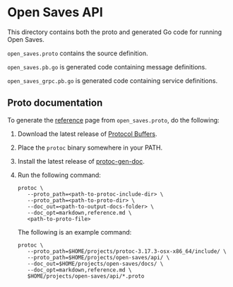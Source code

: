 # Open Saves API

This directory contains both the proto and generated Go code for running
Open Saves.

`open_saves.proto` contains the source definition.

`open_saves.pb.go` is generated code containing message definitions.

`open_saves_grpc.pb.go` is generated code containing service definitions.

## Proto documentation

To generate the [reference](../docs/reference.md) page from `open_saves.proto`, do
the following:

1. Download the latest release of [Protocol Buffers](https://github.com/protocolbuffers/protobuf/releases/).
2. Place the `protoc` binary somewhere in your PATH.
3. Install the latest release of [protoc-gen-doc](https://github.com/pseudomuto/protoc-gen-doc).
4. Run the following command:

   ```
   protoc \
      --proto_path=<path-to-protoc-include-dir> \
      --proto_path=<path-to-proto-dir> \
      --doc_out=<path-to-output-docs-folder> \
      --doc_opt=markdown,reference.md \
      <path-to-proto-file>
   ```
   
   The following is an example command:

   ```
   protoc \
      --proto_path=$HOME/projects/protoc-3.17.3-osx-x86_64/include/ \
      --proto_path=$HOME/projects/open-saves/api/ \
      --doc_out=$HOME/projects/open-saves/docs/ \
      --doc_opt=markdown,reference.md \
      $HOME/projects/open-saves/api/*.proto
   ```
 

